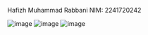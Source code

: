 Hafizh Muhammad Rabbani
NIM: 2241720242

![image](https://github.com/user-attachments/assets/3faac6b2-44bb-4547-961d-874c49ba808a)
![image](https://github.com/user-attachments/assets/d2d1cf93-d351-472c-b2b2-dce01a4e50b1)
![image](https://github.com/user-attachments/assets/715aa92e-8f3e-4216-b1ae-84c598d48a8b)
